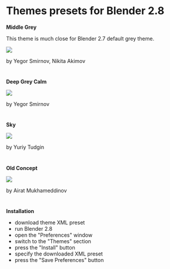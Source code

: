 # Themes presets for Blender 2.8

**Middle Grey**

This theme is much close for Blender 2.7 default grey theme.

<a href = "https://b3d.interplanety.org/wp-content/upload_content/2019/04/02-2.jpg"><img src = "https://b3d.interplanety.org/wp-content/upload_content/2019/04/02-2-400x300.jpg"></a>

by Yegor Smirnov, Nikita Akimov
#

**Deep Grey Calm**

<a href = "https://b3d.interplanety.org/wp-content/upload_content/2019/04/01-3.jpg"><img src = "https://b3d.interplanety.org/wp-content/upload_content/2019/04/01-3-400x300.jpg"></a>

by Yegor Smirnov
#

**Sky**

<a href = "https://b3d.interplanety.org/wp-content/upload_content/2019/04/00-7.jpg"><img src = "https://b3d.interplanety.org/wp-content/upload_content/2019/04/00-7-400x300.jpg"></a>

by Yuriy Tudgin
#

**Old Concept**

<a href = "https://b3d.interplanety.org/wp-content/upload_content/2019/05/01-1.jpg"><img src = "https://b3d.interplanety.org/wp-content/upload_content/2019/05/01-1-400x299.jpg"></a>

by Airat Mukhameddinov
#

**Installation**

* download theme XML preset
* run Blender 2.8
* open the "Preferences" window
* switch to the "Themes" section
* press the "Install" button
* specify the downloaded XML preset
* press the "Save Preferences" button
